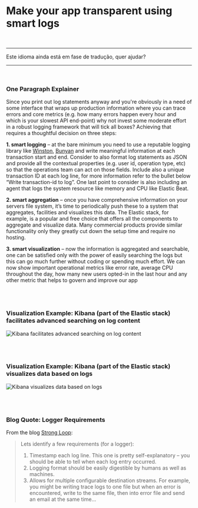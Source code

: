 # Make your app transparent using smart logs

<br/>

---

Este idioma ainda está em fase de tradução, quer ajudar?

---

<br/>

### One Paragraph Explainer

Since you print out log statements anyway and you're obviously in a need of some interface that wraps up production information where you can trace errors and core metrics (e.g. how many errors happen every hour and which is your slowest API end-point) why not invest some moderate effort in a robust logging framework that will tick all boxes? Achieving that requires a thoughtful decision on three steps:

**1. smart logging** – at the bare minimum you need to use a reputable logging library like [Winston](https://github.com/winstonjs/winston), [Bunyan](https://github.com/trentm/node-bunyan) and write meaningful information at each transaction start and end. Consider to also format log statements as JSON and provide all the contextual properties (e.g. user id, operation type, etc) so that the operations team can act on those fields. Include also a unique transaction ID at each log line, for more information refer to the bullet below “Write transaction-id to log”. One last point to consider is also including an agent that logs the system resource like memory and CPU like Elastic Beat.

**2. smart aggregation** – once you have comprehensive information on your servers file system, it’s time to periodically push these to a system that aggregates, facilities and visualizes this data. The Elastic stack, for example, is a popular and free choice that offers all the components to aggregate and visualize data. Many commercial products provide similar functionality only they greatly cut down the setup time and require no hosting.

**3. smart visualization** – now the information is aggregated and searchable, one can be satisfied only with the power of easily searching the logs but this can go much further without coding or spending much effort. We can now show important operational metrics like error rate, average CPU throughout the day, how many new users opted-in in the last hour and any other metric that helps to govern and improve our app

<br/><br/>

### Visualization Example: Kibana (part of the Elastic stack) facilitates advanced searching on log content

![Kibana facilitates advanced searching on log content](/assets/images/smartlogging1.png "Kibana facilitates advanced searching on log content")

<br/><br/>

### Visualization Example: Kibana (part of the Elastic stack) visualizes data based on logs

![Kibana visualizes data based on logs](/assets/images/smartlogging2.jpg "Kibana visualizes data based on logs")

<br/><br/>

### Blog Quote: Logger Requirements

From the blog [Strong Loop](https://strongloop.com/strongblog/compare-node-js-logging-winston-bunyan/):

> Lets identify a few requirements (for a logger):
> 1. Timestamp each log line. This one is pretty self-explanatory – you should be able to tell when each log entry occurred.
> 2. Logging format should be easily digestible by humans as well as machines.
> 3. Allows for multiple configurable destination streams. For example, you might be writing trace logs to one file but when an error is encountered, write to the same file, then into error file and send an email at the same time…

<br/><br/>

<br/><br/>
